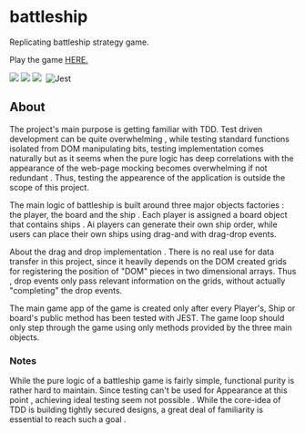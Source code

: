 # battleship

Replicating battleship strategy game.

Play the game <a href="https://kiwasthal.github.io/battleship/">HERE.</a>

<img src="https://img.shields.io/badge/Babel-F9DC3E?style=for-the-badge&logo=babel&logoColor=white" /> <img src="https://img.shields.io/badge/Webpack-8DD6F9?style=for-the-badge&logo=Webpack&logoColor=white"> <img src="https://img.shields.io/badge/eslint-3A33D1?style=for-the-badge&logo=eslint&logoColor=white"> <img> <img src="https://img.shields.io/badge/Jest-C21325?style=for-the-badge&logo=jest&logoColor=white" alt="Jest">

## About

The project's main purpose is getting familiar with TDD. Test driven development can be quite overwhelming , while testing standard functions isolated from DOM manipulating bits, testing implementation comes naturally but as it seems when the pure logic has deep correlations with the appearance of the web-page mocking becomes overwhelming if not redundant . Thus, testing the appearence of the application is outside the scope of this project.

The main logic of battleship is built around three major objects factories : the player, the board and the ship . Each player is assigned a board object that contains ships . Ai players can generate their own ship order, while users can place their own ships using drag-and with drag-drop events.

About the drag and drop implementation . There is no real use for data transfer in this project, since it heavily depends on the DOM created grids for registering the position of "DOM" pieces in two dimensional arrays. Thus , drop events only pass relevant information on the grids, without actually "completing" the drop events.

The main game app of the game is created only after every Player's, Ship or board's public method has been tested with JEST. The game loop should only step through the game using only methods provided by the three main objects.

### Notes

While the pure logic of a battleship game is fairly simple, functional purity is rather hard to maintain. Since testing can't be used for Appearance at this point , achieving ideal testing seem not possible . While the core-idea of TDD is building tightly secured designs, a great deal of familiarity is essential to reach such a goal .
